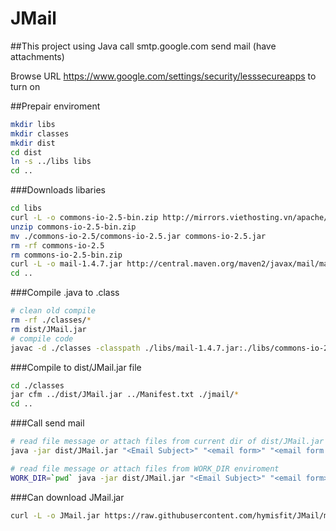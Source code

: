 # JMail

##This project using Java call smtp.google.com send mail (have attachments)


Browse URL https://www.google.com/settings/security/lesssecureapps to turn on


##Prepair enviroment
```bash
mkdir libs
mkdir classes
mkdir dist
cd dist
ln -s ../libs libs
cd ..
```

###Downloads libaries
```bash
cd libs
curl -L -o commons-io-2.5-bin.zip http://mirrors.viethosting.vn/apache//commons/io/binaries/commons-io-2.5-bin.zip
unzip commons-io-2.5-bin.zip
mv ./commons-io-2.5/commons-io-2.5.jar commons-io-2.5.jar
rm -rf commons-io-2.5
rm commons-io-2.5-bin.zip
curl -L -o mail-1.4.7.jar http://central.maven.org/maven2/javax/mail/mail/1.4.7/mail-1.4.7.jar
cd ..
```

###Compile .java to .class
```bash
# clean old compile
rm -rf ./classes/*
rm dist/JMail.jar
# compile code
javac -d ./classes -classpath ./libs/mail-1.4.7.jar:./libs/commons-io-2.5.jar ./src/jmail/JMail.java 
```

###Compile to dist/JMail.jar file
```bash
cd ./classes
jar cfm ../dist/JMail.jar ../Manifest.txt ./jmail/*
cd ..
```

###Call send mail
```bash
# read file message or attach files from current dir of dist/JMail.jar file
java -jar dist/JMail.jar "<Email Subject>" "<email form>" "<email form password>" "<email to>" "<message file or message string>" ["<Path to file attachments>" [...] ]

# read file message or attach files from WORK_DIR enviroment
WORK_DIR=`pwd` java -jar dist/JMail.jar "<Email Subject>" "<email form>" "<email form password>" "<email to>" "<message file or message string>" ["<Path to file attachments>" [...] ]
```

###Can download JMail.jar
```bash
curl -L -o JMail.jar https://raw.githubusercontent.com/hymisfit/JMail/master/dist/JMail.jar
```
